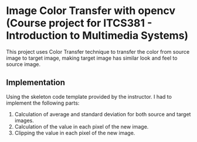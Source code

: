 # Image Color Transfer with opencv (Course project for ITCS381 - Introduction to Multimedia Systems)
This project uses Color Transfer technique to transfer the color from source image to target image, making
target image has similar look and feel to source image.
## Implementation
Using the skeleton code template provided by the instructor. I had to implement the following parts:
1. Calculation of average and standard deviation for both source and target images.
2. Calculation of the value in each pixel of the new image.
3. Clipping the value in each pixel of the new image.
